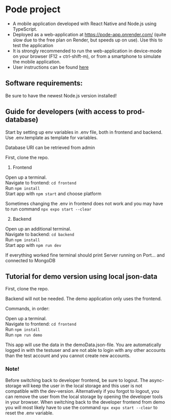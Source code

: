 # Pode project
- A mobile application developed with React Native and Node.js using TypeScript.
- Deployed as a web-application at https://pode-app.onrender.com/ (quite slow due to the free plan on Render, but speeds up on use). Use this to test the application
- It is strongly recommended to run the web-application in device-mode on your browser (F12 + ctrl-shift-m), or from a smartphone to simulate the mobile application.
- User instructions can be found [here](https://github.com/project-pode/Pode/blob/master/Pode_userGuide.pdf)

## Software requirements: 
Be sure to have the newest Node.js version installed!

## Guide for developers (with access to prod-database)

Start by setting up env variables in .env file, both in frontend and backend. 
Use .env.template as template for variables. 

Database URI can be retrieved from admin

First, clone the repo.

1. Frontend

Open up a terminal.\
Navigate to frontend: ```cd frontend```\
Run ```npm install```\
Start app with ```npm start``` and choose platform

Sometimes changing the .env in frontend does not work and you may have to run command ```npx expo start --clear```

2. Backend

Open up an additional terminal.\
Navigate to backend: ```cd backend```\
Run ```npm install```\
Start app with ```npm run dev```

If everything worked fine terminal should print Server running on Port... and connected to MongoDB


## Tutorial for demo version using local json-data

First, clone the repo.

Backend will not be needed. The demo application only uses the frontend.

Commands, in order:

Open up a terminal.\
Navigate to frontend: ```cd frontend```\
Run ```npm install```\
Run ```npm run demo```

This app will use the data in the demoData.json-file. You are automatically logged in with the testuser and are not able to login with any other accounts than the test account and you cannot create new accounts.

### Note!
Before switching back to developer frontend, be sure to logout. The async-storage will keep the user in the local storage and this user is not compatible with the dev-version.
Alternatively if you forgot to logout, you can remove the user from the local storage by opening the developer tools in your browser.
When switching back to the developer frontend from demo you will most likely have to use the command ```npx expo start --clear``` to reset the .env variable.
